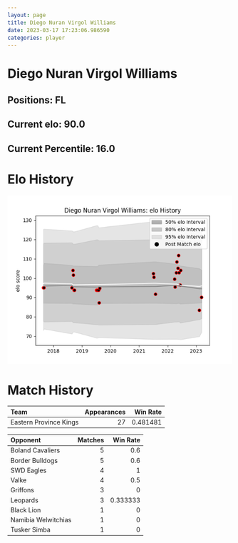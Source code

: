 ```yaml
---  
layout: page  
title: Diego Nuran Virgol Williams  
date: 2023-03-17 17:23:06.986590  
categories: player  
---
```

# Diego Nuran Virgol Williams

## Positions: FL

## Current elo: 90.0

## Current Percentile: 16.0

# Elo History


![elo history](history_DiegoNuranVirgolWilliams.png)
# Match History


| Team                   |   Appearances |   Win Rate |
|:-----------------------|--------------:|-----------:|
| Eastern Province Kings |            27 |   0.481481 |

| Opponent            |   Matches |   Win Rate |
|:--------------------|----------:|-----------:|
| Boland Cavaliers    |         5 |   0.6      |
| Border Bulldogs     |         5 |   0.6      |
| SWD Eagles          |         4 |   1        |
| Valke               |         4 |   0.5      |
| Griffons            |         3 |   0        |
| Leopards            |         3 |   0.333333 |
| Black Lion          |         1 |   0        |
| Namibia Welwitchias |         1 |   0        |
| Tusker Simba        |         1 |   0        |